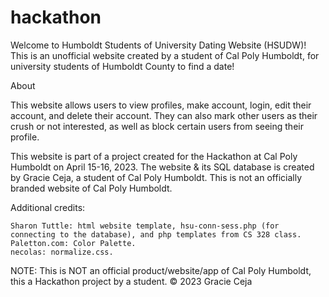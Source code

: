# hackathon
Welcome to Humboldt Students of University Dating Website (HSUDW)! This is an unofficial website created by a student of Cal Poly Humboldt, for university students of Humboldt County to find a date! 

About

This website allows users to view profiles, make account, login, edit their account, and delete their account. They can also mark other users as their crush or not interested, as well as block certain users from seeing their profile.

This website is part of a project created for the Hackathon at Cal Poly Humboldt on April 15-16, 2023. The website & its SQL database is created by Gracie Ceja, a student of Cal Poly Humboldt. This is not an officially branded website of Cal Poly Humboldt.

Additional credits:

    Sharon Tuttle: html website template, hsu-conn-sess.php (for connecting to the database), and php templates from CS 328 class.
    Paletton.com: Color Palette.
    necolas: normalize.css.

NOTE: This is NOT an official product/website/app of Cal Poly Humboldt, this a Hackathon project by a student. © 2023 Gracie Ceja
